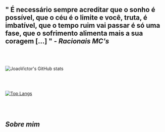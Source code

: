 ## " É necessário sempre acreditar que o sonho é possível, que o céu é o limite e você, truta, é imbatível, que o tempo ruim vai passar é só uma fase, que o sofrimento alimenta mais a sua coragem [...] " ***- Racionais MC's***

<br>
<br>

![JoaoVictor's GitHub stats](https://github-readme-stats.vercel.app/api?username=JoaoVictorMagalhaesSouza&show_icons=true)

<br>
<br>

[![Top Langs](https://github-readme-stats.vercel.app/api/top-langs/?username=JoaoVictorMagalhaesSouza&layout=compact)](https://github.com/anuraghazra/github-readme-stats)


<br>
<br>

## *Sobre mim*



<!--
**JoaoVictorMagalhaesSouza/JoaoVictorMagalhaesSouza** is a ✨ _special_ ✨ repository because its `README.md` (this file) appears on your GitHub profile.

Here are some ideas to get you started:

- 🔭 I’m currently working on ...
- 🌱 I’m currently learning ...
- 👯 I’m looking to collaborate on ...
- 🤔 I’m looking for help with ...
- 💬 Ask me about ...
- 📫 How to reach me: ...
- 😄 Pronouns: ...
- ⚡ Fun fact: ...
-->
